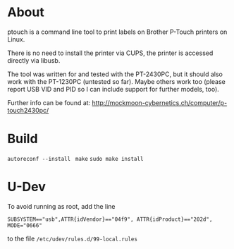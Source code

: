 # About
ptouch is a command line tool to print labels on Brother P-Touch
printers on Linux.

There is no need to install the printer via CUPS, the printer is accessed
directly via libusb.

The tool was written for and tested with the PT-2430PC, but it should also
work with the PT-1230PC (untested so far).
Maybe others work too (please report USB VID and PID so I can include support
for further models, too).

Further info can be found at:
http://mockmoon-cybernetics.ch/computer/p-touch2430pc/

# Build
`autoreconf --install `
`make`
`sudo make install`

# U-Dev
To avoid running as root, add the line 
```
SUBSYSTEM=="usb",ATTR{idVendor}=="04f9", ATTR{idProduct}=="202d", MODE="0666"
```
to the file `/etc/udev/rules.d/99-local.rules`
